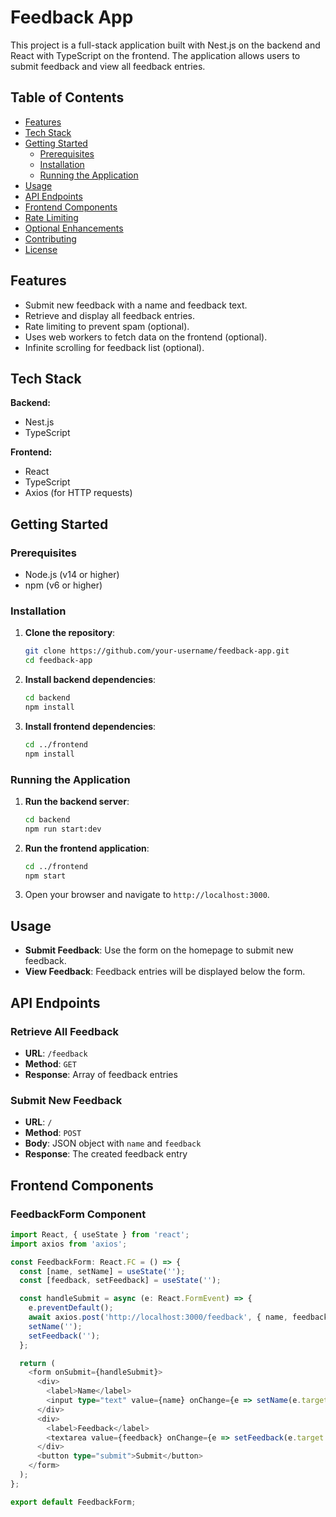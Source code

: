 # Feedback App

This project is a full-stack application built with Nest.js on the backend and React with TypeScript on the frontend. The application allows users to submit feedback and view all feedback entries.

## Table of Contents

- [Features](#features)
- [Tech Stack](#tech-stack)
- [Getting Started](#getting-started)
  - [Prerequisites](#prerequisites)
  - [Installation](#installation)
  - [Running the Application](#running-the-application)
- [Usage](#usage)
- [API Endpoints](#api-endpoints)
- [Frontend Components](#frontend-components)
- [Rate Limiting](#rate-limiting)
- [Optional Enhancements](#optional-enhancements)
- [Contributing](#contributing)
- [License](#license)

## Features

- Submit new feedback with a name and feedback text.
- Retrieve and display all feedback entries.
- Rate limiting to prevent spam (optional).
- Uses web workers to fetch data on the frontend (optional).
- Infinite scrolling for feedback list (optional).

## Tech Stack

**Backend:**
- Nest.js
- TypeScript

**Frontend:**
- React
- TypeScript
- Axios (for HTTP requests)

## Getting Started

### Prerequisites

- Node.js (v14 or higher)
- npm (v6 or higher)

### Installation

1. **Clone the repository**:
    ```sh
    git clone https://github.com/your-username/feedback-app.git
    cd feedback-app
    ```

2. **Install backend dependencies**:
    ```sh
    cd backend
    npm install
    ```

3. **Install frontend dependencies**:
    ```sh
    cd ../frontend
    npm install
    ```

### Running the Application

1. **Run the backend server**:
    ```sh
    cd backend
    npm run start:dev
    ```

2. **Run the frontend application**:
    ```sh
    cd ../frontend
    npm start
    ```

3. Open your browser and navigate to `http://localhost:3000`.

## Usage

- **Submit Feedback**: Use the form on the homepage to submit new feedback.
- **View Feedback**: Feedback entries will be displayed below the form.

## API Endpoints

### Retrieve All Feedback

- **URL**: `/feedback`
- **Method**: `GET`
- **Response**: Array of feedback entries

### Submit New Feedback

- **URL**: `/`
- **Method**: `POST`
- **Body**: JSON object with `name` and `feedback`
- **Response**: The created feedback entry

## Frontend Components

### FeedbackForm Component

```typescript
import React, { useState } from 'react';
import axios from 'axios';

const FeedbackForm: React.FC = () => {
  const [name, setName] = useState('');
  const [feedback, setFeedback] = useState('');

  const handleSubmit = async (e: React.FormEvent) => {
    e.preventDefault();
    await axios.post('http://localhost:3000/feedback', { name, feedback });
    setName('');
    setFeedback('');
  };

  return (
    <form onSubmit={handleSubmit}>
      <div>
        <label>Name</label>
        <input type="text" value={name} onChange={e => setName(e.target.value)} required />
      </div>
      <div>
        <label>Feedback</label>
        <textarea value={feedback} onChange={e => setFeedback(e.target.value)} required />
      </div>
      <button type="submit">Submit</button>
    </form>
  );
};

export default FeedbackForm;
